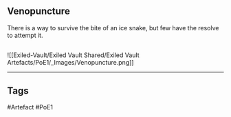 ## Venopuncture
There is a way to survive the bite of an ice snake,
but few have the resolve to attempt it.
##
![[Exiled-Vault/Exiled Vault Shared/Exiled Vault Artefacts/PoE1/_Images/Venopuncture.png]]

---
## Tags
#Artefact
#PoE1